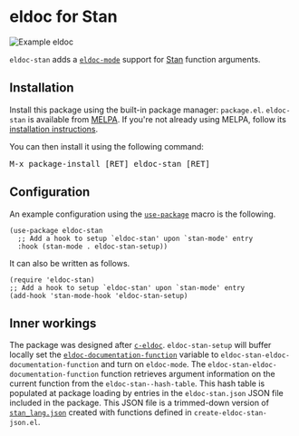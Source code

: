 # eldoc for Stan

![Example eldoc](example_eldoc.png)

`eldoc-stan` adds a [`eldoc-mode`](https://www.emacswiki.org/emacs/ElDoc) support for [Stan](https://mc-stan.org) function arguments.


## Installation
Install this package using the built-in package manager: `package.el`. `eldoc-stan` is available from [MELPA](https://melpa.org). If you're not already using MELPA, follow its [installation instructions](https://melpa.org/#/getting-started).

You can then install it using the following command:

<kbd>M-x package-install [RET] eldoc-stan [RET]</kbd>


## Configuration
An example configuration using the [`use-package`](https://github.com/jwiegley/use-package) macro is the following.

```{lisp}
(use-package eldoc-stan
  ;; Add a hook to setup `eldoc-stan' upon `stan-mode' entry
  :hook (stan-mode . eldoc-stan-setup))
```

It can also be written as follows.

```{lisp}
(require 'eldoc-stan)
;; Add a hook to setup `eldoc-stan' upon `stan-mode' entry
(add-hook 'stan-mode-hook 'eldoc-stan-setup)
```

## Inner workings
The package was designed after [`c-eldoc`](https://github.com/nflath/c-eldoc). `eldoc-stan-setup` will buffer locally set the [`eldoc-documentation-function`](https://doc.endlessparentheses.com/Var/eldoc-documentation-function.html) variable to `eldoc-stan-eldoc-documentation-function` and turn on `eldoc-mode`. The `eldoc-stan-eldoc-documentation-function` function retrieves argument information on the current function from the `eldoc-stan--hash-table`. This hash table is populated at package loading by entries in the `eldoc-stan.json` JSON file included in the package. This JSON file is a trimmed-down version of [`stan_lang.json`](https://github.com/jrnold/stan-language-definitions/blob/master/stan_lang.json) created with functions defined in `create-eldoc-stan-json.el`.
